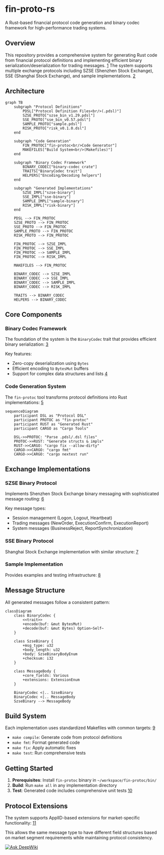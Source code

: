 # fin-proto-rs

A Rust-based financial protocol code generation and binary codec framework for high-performance trading systems.

## Overview

This repository provides a comprehensive system for generating Rust code from financial protocol definitions and implementing efficient binary serialization/deserialization for trading messages. [1](#0-0) The system supports multiple exchange protocols including SZSE (Shenzhen Stock Exchange), SSE (Shanghai Stock Exchange), and sample implementations. [2](#0-1)

## Architecture

```mermaid
graph TB
    subgraph "Protocol Definitions"
        PDSL["Protocol Definition Files<br/>(.pdsl)"]
        SZSE_PROTO["szse_bin_v1.29.pdsl"]
        SSE_PROTO["sse_bin_v0.57.pdsl"]
        SAMPLE_PROTO["sample.pdsl"]
        RISK_PROTO["risk_v0.1.0.dsl"]
    end

    subgraph "Code Generation"
        FIN_PROTOC["fin-protoc<br/>Code Generator"]
        MAKEFILES["Build System<br/>(Makefiles)"]
    end

    subgraph "Binary Codec Framework"
        BINARY_CODEC["binary-codec crate"]
        TRAITS["BinaryCodec trait"]
        HELPERS["Encoding/Decoding helpers"]
    end

    subgraph "Generated Implementations"
        SZSE_IMPL["szse-binary"]
        SSE_IMPL["sse-binary"]
        SAMPLE_IMPL["sample-binary"]
        RISK_IMPL["risk-binary"]
    end

    PDSL --> FIN_PROTOC
    SZSE_PROTO --> FIN_PROTOC
    SSE_PROTO --> FIN_PROTOC
    SAMPLE_PROTO --> FIN_PROTOC
    RISK_PROTO --> FIN_PROTOC

    FIN_PROTOC --> SZSE_IMPL
    FIN_PROTOC --> SSE_IMPL
    FIN_PROTOC --> SAMPLE_IMPL
    FIN_PROTOC --> RISK_IMPL

    MAKEFILES --> FIN_PROTOC

    BINARY_CODEC --> SZSE_IMPL
    BINARY_CODEC --> SSE_IMPL
    BINARY_CODEC --> SAMPLE_IMPL
    BINARY_CODEC --> RISK_IMPL

    TRAITS --> BINARY_CODEC
    HELPERS --> BINARY_CODEC
```

## Core Components

### Binary Codec Framework

The foundation of the system is the `BinaryCodec` trait that provides efficient binary serialization: [3](#0-2)

Key features:

- Zero-copy deserialization using `Bytes`
- Efficient encoding to `BytesMut` buffers
- Support for complex data structures and lists [4](#0-3)

### Code Generation System

The `fin-protoc` tool transforms protocol definitions into Rust implementations: [5](#0-4)

```mermaid
sequenceDiagram
    participant DSL as "Protocol DSL"
    participant PROTOC as "fin-protoc"
    participant RUST as "Generated Rust"
    participant CARGO as "Cargo Tools"

    DSL->>PROTOC: "Parse .pdsl/.dsl files"
    PROTOC->>RUST: "Generate structs & impls"
    RUST->>CARGO: "cargo fix --allow-dirty"
    CARGO->>CARGO: "cargo fmt"
    CARGO->>CARGO: "cargo nextest run"
```

## Exchange Implementations

### SZSE Binary Protocol

Implements Shenzhen Stock Exchange binary messaging with sophisticated message routing: [6](#0-5)

Key message types:

- Session management (Logon, Logout, Heartbeat)
- Trading messages (NewOrder, ExecutionConfirm, ExecutionReport)
- System messages (BusinessReject, ReportSynchronization)

### SSE Binary Protocol

Shanghai Stock Exchange implementation with similar structure: [7](#0-6)

### Sample Implementation

Provides examples and testing infrastructure: [8](#0-7)

## Message Structure

All generated messages follow a consistent pattern:

```mermaid
classDiagram
    class BinaryCodec {
        <<trait>>
        +encode(buf: &mut BytesMut)
        +decode(buf: &mut Bytes) Option~Self~
    }

    class SzseBinary {
        +msg_type: u32
        +body_length: u32
        +body: SzseBinaryBodyEnum
        +checksum: i32
    }

    class MessageBody {
        +core_fields: Various
        +extensions: ExtensionEnum
    }

    BinaryCodec <|.. SzseBinary
    BinaryCodec <|.. MessageBody
    SzseBinary --> MessageBody
```

## Build System

Each implementation uses standardized Makefiles with common targets: [9](#0-8)

- `make compile`: Generate code from protocol definitions
- `make fmt`: Format generated code
- `make fix`: Apply automatic fixes
- `make test`: Run comprehensive tests

## Getting Started

1. **Prerequisites**: Install `fin-protoc` binary in `~/workspace/fin-protoc/bin/`
2. **Build**: Run `make all` in any implementation directory
3. **Test**: Generated code includes comprehensive unit tests [10](#0-9)

## Protocol Extensions

The system supports ApplID-based extensions for market-specific functionality: [11](#0-10)

This allows the same message type to have different field structures based on market segment requirements while maintaining protocol consistency.

[![Ask DeepWiki](https://deepwiki.com/badge.svg)](https://deepwiki.com/xinchentechnote/fin-proto-rs)
